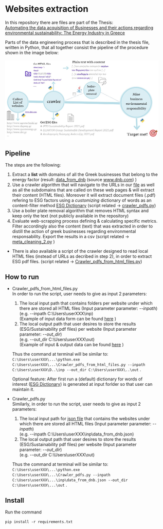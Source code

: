 # Websites extraction
In this repository there are files are part of the Thesis: <br>
[Automating the data acquisition of Businesses and their actions regarding environmental sustainability: The Energy Industry in Greece](content_for_user/Thesis_DI_CBorovilou.pdf)



Parts of the data engineering process that is described in the thesis file, written in Python, that all together consist the pipeline of the procedure shown in the image below:<br><br>
![Pipeline](content_for_user/pipeline.jpg)


## Pipeline
The steps are the following:
1. Extract a **list** with domains of all the Greek businesses that belong to the energy factor (result: [data_from_dnb](content_for_user/data_from_dnb.json)  (source www.dnb.com) )
2. Use a crawler algorithm that will navigate to the URLs in our [file](content_for_user/data_from_dnb.json) as well as all the subdomains that are called on these web pages & will extract their content (HTML files). Moreover it will extract document files (.pdf) refering to ESG factors using a _customizing_ dictionary of words as an content-filter method [ESG Dictionary](content_for_user/esg_dict.csv)
 (script related &rightarrow; [crawler_pdfs.py](venv_tst/Scripts/Crawler_pdfs.py))
3. Use a boiler plate removal algorithm that removes HTML syntax and keep only the text (not publicly available in the repository)
4. Evaluate web-scrapping process defining & calculating specific metrics. Filter accordingly also the content (text) that was extracted in order to distill the action of greek businesses regarding environmental responsability. Export the results in a csv (script related &rightarrow; [meta_cleaning_2.py](venv/Scripts/meta_cleaning_2.py) )

* There is also available a script of the crawler designed to read local HTML files (instead of URLs as decribed in step 2), in order to extract ESG pdf files. (script related &rightarrow; [Crawler_pdfs_from_html_files.py](venv_tst/Scripts/Crawler_pdfs_from_html_files.py))

## How to run
- Crawler_pdfs_from_html_files.py<br>
   In order to run the script, user needs to give as input 2 parameters: 
    1. The local input path that contains folders per website under which there are stored all HTML files (Input parameter parameter: _--inpath_) <br> (e.g. --inpath C:\Users\userXXX\inp) <br> 
       (Example of input data form can be found [here](content_for_user/example%20with%20sample%20data%20(before%20run%20-%20no%20results).zip) )
    2. The local output path that user desires to store the results (ESG/Sustainability pdf files) per website  (Input parameter parameter: _--out_dir_) <br> (e.g. --out_dir C:\Users\userXXX\out) <br> 
       (Example of input & output data can be found [here](content_for_user/example%20with%20sample%20data%20(after%20run%20-%20with%20results%20).zip) )
   
   Thus the command at terminal will be similar to: `C:\Users\userXXX\...\python.exe C:\Users\userXXX\...\Crawler_pdfs_from_html_files.py --inpath C:\Users\userXXX\D..\inp --out_dir C:\Users\userXXX\..\out` .
   
   Optional feature:
After first run a (default) dictionary for words of interest ([ESG Dictionary](content_for_user/esg_dict.csv)) is generated at input forlder so that user can maintain it. 

- Crawler_pdfs.py <br>
  Similarly, in order to run the script, user needs to give as input 2 parameters: 
    1. The local input path for [json file](content_for_user/data_from_dnb.json) that contains the websites under which there are stored all HTML files (Input parameter parameter: _--inpath_) <br> (e.g. --inpath C:\Users\userXXX\inp\data_from_dnb.json) <br> 
    2. The local output path that user desires to store the results (ESG/Sustainability pdf files) per website  (Input parameter parameter: _--out_dir_) <br> (e.g. --out_dir C:\Users\userXXX\out) 
   
    Thus the command at terminal will be similar to: `C:\Users\userXXX\...\python.exe C:\Users\userXXX\...\Crawler_pdfs.py --inpath C:\Users\userXXX\...\inp\data_from_dnb.json --out_dir C:\Users\userXXX\...\out` .


## Install

Run the command

`pip install -r requirements.txt`
<!-- 
## Requirements

- Jupyter Notebooks
- Numpy
- Pandas
- Matplotlib
- Seaborn
- Scipy
- Scikit-learn -->

<!-- ## Usage

Within the `notebooks` folder, there are two notebooks, they should be run in the following order:

1. `1_visulizing.ipynb`: Exploratory data analysis, cleaning and visualization.
2. `2_modeling.ipynb`: Feature engineering, preprocessing, ML Modeling and evaluation

I have put the `life_expectancy.csv` file containing the dataset in the `data` folder, and put it in the `.gitignore` file to avoid uploading it to GitHub, however, you can download it from the Kaggle link above. -->

